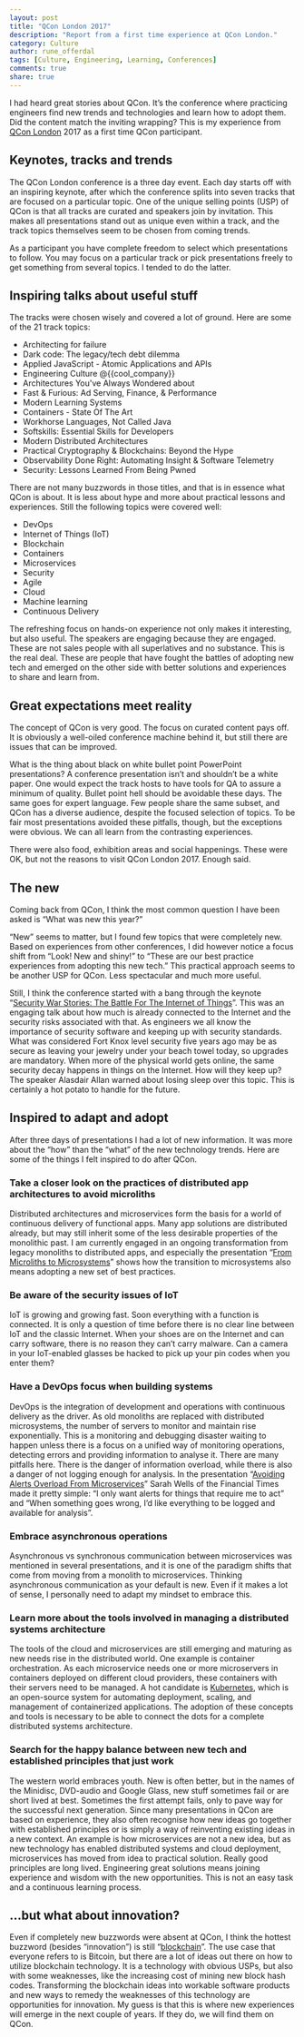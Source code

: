 ```yaml
---
layout: post
title: "QCon London 2017"
description: "Report from a first time experience at QCon London."
category: Culture 
author: rune_offerdal
tags: [Culture, Engineering, Learning, Conferences]
comments: true
share: true
---
```


I had heard great stories about QCon. It’s the conference where practicing engineers find new trends and technologies and learn how to adopt them. Did the content match the inviting wrapping? This is my experience from [QCon London][qcon london] 2017 as a first time QCon participant.

## Keynotes, tracks and trends

The QCon London conference is a three day event. Each day starts off with an inspiring keynote, after which the conference splits into seven tracks that are focused on a particular topic. One of the unique selling points (USP) of QCon is that all tracks are curated and speakers join by invitation. This makes all presentations stand out as unique even within a track, and the track topics themselves seem to be chosen from coming trends. 

As a participant you have complete freedom to select which presentations to follow. You may focus on a particular track or pick presentations freely to get something from several topics.  I tended to do the latter.

## Inspiring talks about useful stuff

The tracks were chosen wisely and covered a lot of ground.  Here are some of the 21 track topics:

* Architecting for failure
* Dark code: The legacy/tech debt dilemma
* Applied JavaScript - Atomic Applications and APIs
* Engineering Culture @{{cool_company}}
* Architectures You've Always Wondered about
* Fast & Furious: Ad Serving, Finance, & Performance
* Modern Learning Systems
* Containers - State Of The Art
* Workhorse Languages, Not Called Java
* Softskills: Essential Skills for Developers
* Modern Distributed Architectures
* Practical Cryptography & Blockchains: Beyond the Hype
* Observability Done Right: Automating Insight & Software Telemetry
* Security: Lessons Learned From Being Pwned

There are not many buzzwords in those titles, and that is in essence what QCon is about. It is less about hype and more about practical lessons and experiences.  Still the following topics were covered well:

* DevOps
* Internet of Things (IoT)
* Blockchain
* Containers
* Microservices 
* Security
* Agile 
* Cloud
* Machine learning
* Continuous Delivery

The refreshing focus on hands-on experience not only makes it interesting, but also useful. The speakers are engaging because they are engaged.  These are not sales people with all superlatives and no substance.  This is the real deal.  These are people that have fought the battles of adopting new tech and emerged on the other side with better solutions and experiences to share and learn from.

## Great expectations meet reality

The concept of QCon is very good. The focus on curated content pays off. It is obviously a well-oiled conference machine behind it, but still there are issues that can be improved.

What is the thing about black on white bullet point PowerPoint presentations? A conference presentation isn’t and shouldn’t be a white paper. One would expect the track hosts to have tools for QA to assure a minimum of quality. Bullet point hell should be avoidable these days. The same goes for expert language. Few people share the same subset, and QCon has a diverse audience, despite the focused selection of topics. To be fair most presentations avoided these pitfalls, though, but the exceptions were obvious. We can all learn from the contrasting experiences.

There were also food, exhibition areas and social happenings. These were OK, but not the reasons to visit QCon London 2017.  Enough said.

## The new

Coming back from QCon, I think the most common question I have been asked is “What was new this year?” 

“New” seems to matter, but I found few topics that were completely new.  Based on experiences from other conferences, I did however notice a focus shift from “Look! New and shiny!” to “These are our best practice experiences from adopting this new tech.” This practical approach seems to be another USP for QCon. Less spectacular and much more useful.
 
Still, I think the conference started with a bang through the keynote “[Security War Stories: The Battle For The Internet of Things][security war stories]”. This was an engaging talk about how much is already connected to the Internet and the security risks associated with that. As engineers we all know the importance of security software and keeping up with security standards. What was considered Fort Knox level security five years ago may be as secure as leaving your jewelry under your beach towel today, so upgrades are mandatory. When more of the physical world gets online, the same security decay happens in things on the Internet. How will they keep up? The speaker Alasdair Allan warned about losing sleep over this topic. This is certainly a hot potato to handle for the future.

## Inspired to adapt and adopt

After three days of presentations I had a lot of new information. It was more about the “how” than the “what” of the new technology trends. Here are some of the things I felt inspired to do after QCon.

### Take a closer look on the practices of distributed app architectures to avoid microliths

Distributed architectures and microservices form the basis for a world of continuous delivery of functional apps. Many app solutions are distributed already, but may still inherit some of the less desirable properties of the monolithic past. I am currently engaged in an ongoing transformation from legacy monoliths to distributed apps, and especially the presentation “[From Microliths to Microsystems][microliths presentation]” shows how the transition to microsystems also means adopting a new set of best practices.

### Be aware of the security issues of IoT

IoT is growing and growing fast. Soon everything with a function is connected. It is only a question of time before there is no clear line between IoT and the classic Internet. When your shoes are on the Internet and can carry software, there is no reason they can’t carry malware. Can a camera in your IoT-enabled glasses be hacked to pick up your pin codes when you enter them?

### Have a DevOps focus when building systems

DevOps is the integration of development and operations with continuous delivery as the driver. As old monoliths are replaced with distributed microsystems, the number of servers to monitor and maintain rise exponentially. This is a monitoring and debugging disaster waiting to happen unless there is a focus on a unified way of monitoring operations, detecting errors and providing information to analyse it.  There are many pitfalls here.  There is the danger of information overload, while there is also a danger of not logging enough for analysis. In the presentation “[Avoiding Alerts Overload From Microservices][alerts overload]” Sarah Wells of the Financial Times made it pretty simple: “I only want alerts for things that require me to act” and “When something goes wrong, I’d like everything to be logged and available for analysis”.

### Embrace asynchronous operations

Asynchronous vs synchronous communication between microservices was mentioned in several presentations, and it is one of the paradigm shifts that come from moving from a monolith to microservices. Thinking asynchronous communication as your default is new. Even if it makes a lot of sense, I personally need to adapt my mindset to embrace this.

### Learn more about the tools involved in managing a distributed systems architecture

The tools of the cloud and microservices are still emerging and maturing as new needs rise in the distributed world.  One example is container orchestration. As each microservice needs one or more microservers in containers deployed on different cloud providers, these containers with their servers need to be managed. A hot candidate is [Kubernetes][kubernetes posts], which is an open-source system for automating deployment, scaling, and management of containerized applications. The adoption of these concepts and tools is necessary to be able to connect the dots for a complete distributed systems architecture.

### Search for the happy balance between new tech and established principles that just work

The western world embraces youth. New is often better, but in the names of the Minidisc, DVD-audio and Google Glass, new stuff sometimes fail or are short lived at best. Sometimes the first attempt fails, only to pave way for the successful next generation. Since many presentations in QCon are based on experience, they also often recognise how new ideas go together with established principles or is simply a way of reinventing existing ideas in a new context.  An example is how microservices are not a new idea, but as new technology has enabled distributed systems and cloud deployment, microservices has moved from idea to practical solution. Really good principles are long lived. Engineering great solutions means joining experience and wisdom with the new opportunities. This is not an easy task and a continuous learning process.

## ...but what about innovation?

Even if completely new buzzwords were absent at QCon, I think the hottest buzzword (besides “innovation”) is still “[blockchain][blockchain posts]”. The use case that everyone refers to is Bitcoin, but there are a lot of ideas out there on how to utilize blockchain technology. It is a technology with obvious USPs, but also with some weaknesses, like the increasing cost of mining new block hash codes. Transforming the blockchain ideas into workable software products and new ways to remedy the weaknesses of this technology are opportunities for innovation. My guess is that this is where new experiences will emerge in the next couple of years. If they do, we will find them on QCon.

[qcon london]: https://qconlondon.com/
[security war stories]: https://qconlondon.com/london-2017/keynote/security-war-stories-the-battle-for-the-internet-of-things
[microliths presentation]: https://qconlondon.com/london-2017/presentation/microdisservices-microsystems
[alerts overload]: https://qconlondon.com/london-2017/presentation/avoiding-alerts-overload-microservices
[kubernetes posts]: https://capgemini.github.io/tags/index.html#Kubernetes
[blockchain posts]: https://capgemini.github.io/tags/index.html#Blockchain
